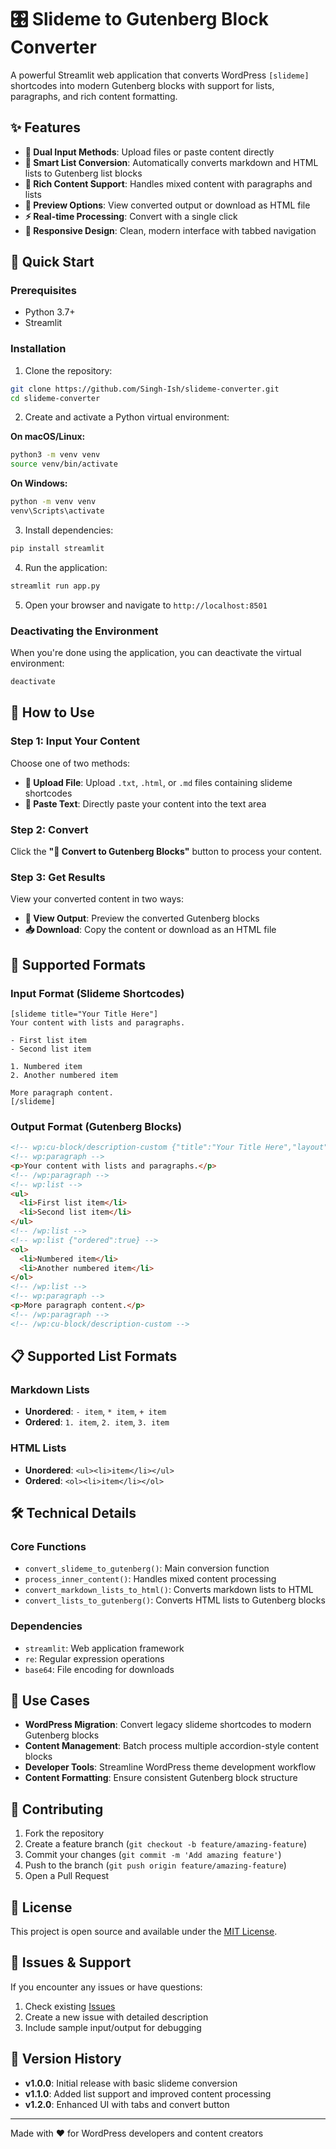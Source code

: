 # 🎛️ Slideme to Gutenberg Block Converter

A powerful Streamlit web application that converts WordPress `[slideme]` shortcodes into modern Gutenberg blocks with support for lists, paragraphs, and rich content formatting.

## ✨ Features

- **🔄 Dual Input Methods**: Upload files or paste content directly
- **📝 Smart List Conversion**: Automatically converts markdown and HTML lists to Gutenberg list blocks
- **🎯 Rich Content Support**: Handles mixed content with paragraphs and lists
- **👀 Preview Options**: View converted output or download as HTML file
- **⚡ Real-time Processing**: Convert with a single click
- **📱 Responsive Design**: Clean, modern interface with tabbed navigation

## 🚀 Quick Start

### Prerequisites

- Python 3.7+
- Streamlit

### Installation

1. Clone the repository:

```bash
git clone https://github.com/Singh-Ish/slideme-converter.git
cd slideme-converter
```

2. Create and activate a Python virtual environment:

**On macOS/Linux:**

```bash
python3 -m venv venv
source venv/bin/activate
```

**On Windows:**

```bash
python -m venv venv
venv\Scripts\activate
```

3. Install dependencies:

```bash
pip install streamlit
```

4. Run the application:

```bash
streamlit run app.py
```

5. Open your browser and navigate to `http://localhost:8501`

### Deactivating the Environment

When you're done using the application, you can deactivate the virtual environment:

```bash
deactivate
```

## 📖 How to Use

### Step 1: Input Your Content

Choose one of two methods:

- **📁 Upload File**: Upload `.txt`, `.html`, or `.md` files containing slideme shortcodes
- **📝 Paste Text**: Directly paste your content into the text area

### Step 2: Convert

Click the **"🔄 Convert to Gutenberg Blocks"** button to process your content.

### Step 3: Get Results

View your converted content in two ways:

- **👀 View Output**: Preview the converted Gutenberg blocks
- **📥 Download**: Copy the content or download as an HTML file

## 🔧 Supported Formats

### Input Format (Slideme Shortcodes)

```
[slideme title="Your Title Here"]
Your content with lists and paragraphs.

- First list item
- Second list item

1. Numbered item
2. Another numbered item

More paragraph content.
[/slideme]
```

### Output Format (Gutenberg Blocks)

```html
<!-- wp:cu-block/description-custom {"title":"Your Title Here","layout":"accordion"} -->
<!-- wp:paragraph -->
<p>Your content with lists and paragraphs.</p>
<!-- /wp:paragraph -->
<!-- wp:list -->
<ul>
  <li>First list item</li>
  <li>Second list item</li>
</ul>
<!-- /wp:list -->
<!-- wp:list {"ordered":true} -->
<ol>
  <li>Numbered item</li>
  <li>Another numbered item</li>
</ol>
<!-- /wp:list -->
<!-- wp:paragraph -->
<p>More paragraph content.</p>
<!-- /wp:paragraph -->
<!-- /wp:cu-block/description-custom -->
```

## 📋 Supported List Formats

### Markdown Lists

- **Unordered**: `- item`, `* item`, `+ item`
- **Ordered**: `1. item`, `2. item`, `3. item`

### HTML Lists

- **Unordered**: `<ul><li>item</li></ul>`
- **Ordered**: `<ol><li>item</li></ol>`

## 🛠️ Technical Details

### Core Functions

- `convert_slideme_to_gutenberg()`: Main conversion function
- `process_inner_content()`: Handles mixed content processing
- `convert_markdown_lists_to_html()`: Converts markdown lists to HTML
- `convert_lists_to_gutenberg()`: Converts HTML lists to Gutenberg blocks

### Dependencies

- `streamlit`: Web application framework
- `re`: Regular expression operations
- `base64`: File encoding for downloads

## 🎯 Use Cases

- **WordPress Migration**: Convert legacy slideme shortcodes to modern Gutenberg blocks
- **Content Management**: Batch process multiple accordion-style content blocks
- **Developer Tools**: Streamline WordPress theme development workflow
- **Content Formatting**: Ensure consistent Gutenberg block structure

## 🤝 Contributing

1. Fork the repository
2. Create a feature branch (`git checkout -b feature/amazing-feature`)
3. Commit your changes (`git commit -m 'Add amazing feature'`)
4. Push to the branch (`git push origin feature/amazing-feature`)
5. Open a Pull Request

## 📝 License

This project is open source and available under the [MIT License](LICENSE).

## 🐛 Issues & Support

If you encounter any issues or have questions:

1. Check existing [Issues](https://github.com/Singh-Ish/slideme-converter/issues)
2. Create a new issue with detailed description
3. Include sample input/output for debugging

## 🔄 Version History

- **v1.0.0**: Initial release with basic slideme conversion
- **v1.1.0**: Added list support and improved content processing
- **v1.2.0**: Enhanced UI with tabs and convert button

---

Made with ❤️ for WordPress developers and content creators

